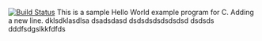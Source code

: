 [![Build Status](https://snap-ci.com/anishvenkat/Code/branch/master/build_image)](https://snap-ci.com/anishvenkat/Code/branch/master)
This is a sample Hello World example program for C.
Adding a new line.
dklsdklasdlsa
dsadsdasd
dsdsdsdsdsdsdsd
dsdsds
dddfsdgslkkfdfds
